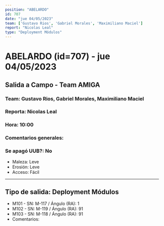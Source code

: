 ```yaml
---
position: "ABELARDO"
id: 707
date: "jue 04/05/2023"
team: ['Gustavo Rios', 'Gabriel Morales', 'Maximiliano Maciel']
report: "Nicolas Leal"
type: "Deployment Módulos"
---
```


# ABELARDO (id=707) - jue 04/05/2023
## Salida a Campo - Team AMIGA
### Team: Gustavo Rios, Gabriel Morales, Maximiliano Maciel
### Reporta: Nicolas Leal
### Hora: 10:00
### Comentarios generales: 
### Se apagó UUB?: No 
- Maleza: Leve
- Erosión: Leve
- Acceso: Fácil
---------
## Tipo de salida: Deployment Módulos
   - M101 - SN: M-117 / Ángulo (RA): 1
   - M102 - SN: M-119 / Ángulo (RA): 91
   - M103 - SN: M-118 / Ángulo (RA): 91
   - Comentarios: 
